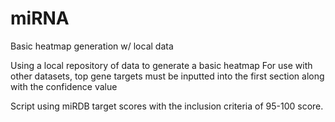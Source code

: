 # miRNA
Basic heatmap generation w/ local data

Using a local repository of data to generate a basic heatmap
For use with other datasets, top gene targets must be inputted into the first section along with the confidence value

Script using miRDB target scores with the inclusion criteria of 95-100 score.
